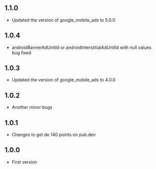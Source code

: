 ## 1.1.0
* Updated the version of google_mobile_ads to 5.0.0
## 1.0.4
* androidBannerAdUnitId or androidInterstitialAdUnitId with null values bug fixed
## 1.0.3
* Updated the version of google_mobile_ads to 4.0.0
## 1.0.2
* Another minor bugs
## 1.0.1
* Changes to get de 140 points on pub.dev
## 1.0.0

* First version
